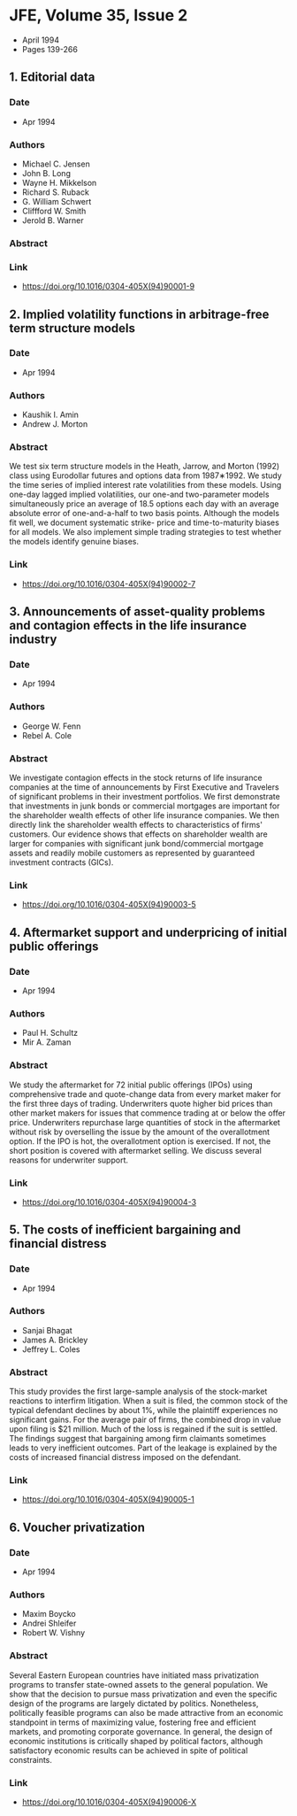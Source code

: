 # JFE, Volume 35, Issue 2
- April 1994
- Pages 139-266

## 1. Editorial data
### Date
- Apr 1994
### Authors
- Michael C. Jensen
- John B. Long
- Wayne H. Mikkelson
- Richard S. Ruback
- G. William Schwert
- Cliffford W. Smith
- Jerold B. Warner
### Abstract

### Link
- https://doi.org/10.1016/0304-405X(94)90001-9

## 2. Implied volatility functions in arbitrage-free term structure models
### Date
- Apr 1994
### Authors
- Kaushik I. Amin
- Andrew J. Morton
### Abstract
We test six term structure models in the Heath, Jarrow, and Morton (1992) class using Eurodollar futures and options data from 1987∗1992. We study the time series of implied interest rate volatilities from these models. Using one-day lagged implied volatilities, our one-and two-parameter models simultaneously price an average of 18.5 options each day with an average absolute error of one-and-a-half to two basis points. Although the models fit well, we document systematic strike- price and time-to-maturity biases for all models. We also implement simple trading strategies to test whether the models identify genuine biases.
### Link
- https://doi.org/10.1016/0304-405X(94)90002-7

## 3. Announcements of asset-quality problems and contagion effects in the life insurance industry
### Date
- Apr 1994
### Authors
- George W. Fenn
- Rebel A. Cole
### Abstract
We investigate contagion effects in the stock returns of life insurance companies at the time of announcements by First Executive and Travelers of significant problems in their investment portfolios. We first demonstrate that investments in junk bonds or commercial mortgages are important for the shareholder wealth effects of other life insurance companies. We then directly link the shareholder wealth effects to characteristics of firms' customers. Our evidence shows that effects on shareholder wealth are larger for companies with significant junk bond/commercial mortgage assets and readily mobile customers as represented by guaranteed investment contracts (GICs).
### Link
- https://doi.org/10.1016/0304-405X(94)90003-5

## 4. Aftermarket support and underpricing of initial public offerings
### Date
- Apr 1994
### Authors
- Paul H. Schultz
- Mir A. Zaman
### Abstract
We study the aftermarket for 72 initial public offerings (IPOs) using comprehensive trade and quote-change data from every market maker for the first three days of trading. Underwriters quote higher bid prices than other market makers for issues that commence trading at or below the offer price. Underwriters repurchase large quantities of stock in the aftermarket without risk by overselling the issue by the amount of the overallotment option. If the IPO is hot, the overallotment option is exercised. If not, the short position is covered with aftermarket selling. We discuss several reasons for underwriter support.
### Link
- https://doi.org/10.1016/0304-405X(94)90004-3

## 5. The costs of inefficient bargaining and financial distress
### Date
- Apr 1994
### Authors
- Sanjai Bhagat
- James A. Brickley
- Jeffrey L. Coles
### Abstract
This study provides the first large-sample analysis of the stock-market reactions to interfirm litigation. When a suit is filed, the common stock of the typical defendant declines by about 1%, while the plaintiff experiences no significant gains. For the average pair of firms, the combined drop in value upon filing is $21 million. Much of the loss is regained if the suit is settled. The findings suggest that bargaining among firm claimants sometimes leads to very inefficient outcomes. Part of the leakage is explained by the costs of increased financial distress imposed on the defendant.
### Link
- https://doi.org/10.1016/0304-405X(94)90005-1

## 6. Voucher privatization
### Date
- Apr 1994
### Authors
- Maxim Boycko
- Andrei Shleifer
- Robert W. Vishny
### Abstract
Several Eastern European countries have initiated mass privatization programs to transfer state-owned assets to the general population. We show that the decision to pursue mass privatization and even the specific design of the programs are largely dictated by politics. Nonetheless, politically feasible programs can also be made attractive from an economic standpoint in terms of maximizing value, fostering free and efficient markets, and promoting corporate governance. In general, the design of economic institutions is critically shaped by political factors, although satisfactory economic results can be achieved in spite of political constraints.
### Link
- https://doi.org/10.1016/0304-405X(94)90006-X

